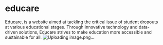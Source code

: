 # educare
 Educare, is a website aimed at tackling the critical issue of student dropouts at various educational stages. Through innovative technology and data-driven solutions, Educare strives to make education more accessible and sustainable for all.
![Uploading image.png…]()
